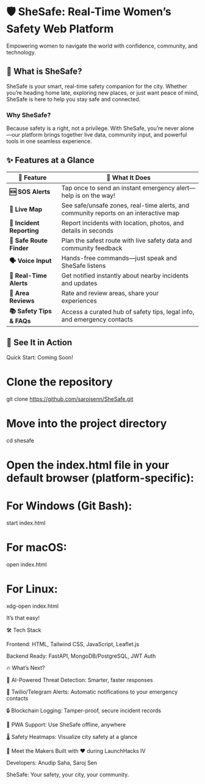 # 🛡️ SheSafe: Real-Time Women’s Safety Web Platform
Empowering women to navigate the world with confidence, community, and technology.

## 🚀 What is SheSafe?
SheSafe is your smart, real-time safety companion for the city. Whether you’re heading home late, exploring new places, or just want peace of mind, SheSafe is here to help you stay safe and connected.

### Why SheSafe?
Because safety is a right, not a privilege. With SheSafe, you’re never alone—our platform brings together live data, community input, and powerful tools in one seamless experience.

## ✨ Features at a Glance

| 🌟 Feature             | 🚀 What It Does                                                              |
| ---------------------- | ---------------------------------------------------------------------------- |
| **🆘 SOS Alerts**       | Tap once to send an instant emergency alert—help is on the way!             |
| **📍 Live Map**        | See safe/unsafe zones, real-time alerts, and community reports on an interactive map |
| **📡 Incident Reporting** | Report incidents with location, photos, and details in seconds               |
| **🧭 Safe Route Finder** | Plan the safest route with live safety data and community feedback          |
| **🗣️ Voice Input**      | Hands-free commands—just speak and SheSafe listens                          |
| **🛑 Real-Time Alerts** | Get notified instantly about nearby incidents and updates                     |
| **📝 Area Reviews**      | Rate and review areas, share your experiences                                 |
| **📚 Safety Tips & FAQs**| Access a curated hub of safety tips, legal info, and emergency contacts     |

## 🎉 See It in Action
Quick Start: Coming Soon!

# Clone the repository
git clone https://github.com/sarojsenn/SheSafe.git

# Move into the project directory
cd shesafe

# Open the index.html file in your default browser (platform-specific):
# For Windows (Git Bash):
start index.html

# For macOS:
open index.html

# For Linux:
xdg-open index.html


It’s that easy!

🛠️ Tech Stack

Frontend: HTML, Tailwind CSS, JavaScript, Leaflet.js 

Backend Ready: FastAPI, MongoDB/PostgreSQL, JWT Auth

🔥 What’s Next?

🤖 AI-Powered Threat Detection: Smarter, faster responses

📡 Twilio/Telegram Alerts: Automatic notifications to your emergency contacts

🔒 Blockchain Logging: Tamper-proof, secure incident records

📱 PWA Support: Use SheSafe offline, anywhere

🌡️ Safety Heatmaps: Visualize city safety at a glance

🤝 Meet the Makers
Built with ❤️ during LaunchHacks IV

Developers: Anudip Saha, Saroj Sen

SheSafe: Your safety, your city, your community.
